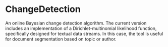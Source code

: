 # ChangeDetection

An online Bayesian change detection algorithm. The current version includes an implementation of a Dirichlet-multinomial likelihood function, specifically designed for textual data streams. In this case, the tool is useful for document segmentation based on topic or author.
